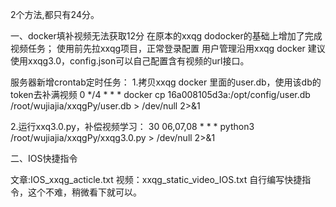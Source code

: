 2个方法,都只有24分。


一、docker填补视频无法获取12分
在原本的xxqg dodocker的基础上增加了完成视频任务；
使用前先拉xxqg项目，正常登录配置
用户管理沿用xxqg docker
建议使用xxqg3.0，config.json可以自己配置含有视频的url接口。

服务器新增crontab定时任务：
1.拷贝xxqg docker 里面的user.db，使用该db的token去补满视频
0 */4 * * * docker cp 16a008105d3a:/opt/config/user.db /root/wujiajia/xxqgPy/user.db > /dev/null 2>&1

2.运行xxq3.0.py，补偿视频学习：
30 06,07,08 * * * python3 /root/wujiajia/xxqgPy/xxqg3.0.py > /dev/null 2>&1


二、IOS快捷指令

文章:IOS_xxqg_acticle.txt
视频：xxqg_static_video_IOS.txt
自行编写快捷指令，这个不难，稍微看下就可以。
